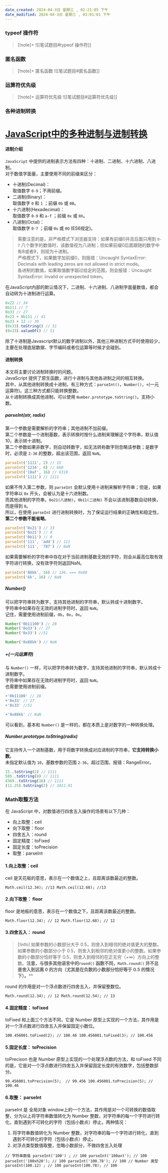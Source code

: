 ```yaml
---
date_created: 2024-04-3日 星期三 , 02:21:05 下午
date_modified: 2024-04-3日 星期三 , 03:01:01 下午
---
```

###  typeof 操作符
> [!note]+
> ![[笔试题目#typeof 操作符]]


### 匿名函数
>[!note]+ 匿名函数
> ![[笔试题目#匿名函数]]


### 运算符优先级
> [!note]+ 运算符优先级
> ![[笔试题目#运算符优先级]]

### 各种进制转换
 # [JavaScript中的多种进制与进制转换](https://www.cnblogs.com/jimojianghu/p/15624693.html)
####  进制介绍

`JavaScript` 中提供的进制表示方法有四种：十进制、二进制、十六进制、八进制。  
对于数值字面量，主要使用不同的前缀来区分：

- 十进制(Decimal)：  
    取值数字 `0-9`；不用前缀。
- 二进制(Binary)：  
    取值数字 `0` 和 `1` ；前缀 `0b` 或 `0B`。
- 十六进制(Hexadecimal)：  
    取值数字 `0-9` 和 `a-f` ；前缀 `0x` 或 `0X`。
- 八进制(Octal)：  
    取值数字 `0-7` ；前缀 `0o` 或 `0O` (ES6规定)。

> 需要注意的是，非严格模式下浏览器支持：如果有前缀0并且后面只用到 `0-7` 八个数字的数值时，该数值视为八进制；但如果前缀0后面跟随的数字中有8或者9，则视为十进制。  
> 严格模式下，如果数字加前缀0，则报错：Uncaught SyntaxError: Decimals with leading zeros are not allowed in strict mode。  
> 各进制的数值，如果取值数字超过给定的范围，则会报错：Uncaught SyntaxError: Invalid or unexpected token。

在JavaScript内部的默认情况下，二进制、十六进制、八进制字面量数值，都会自动转为十进制进行运算。

```js
0x22 // 34
0b111 // 7
0o33 // 27
0x22 + 0b111 // 41
0o33 + 12 // 39
(0x33).toString() // 51
(0x33).valueOf() // 51
```

除了十进制是Javascript默认的数字进制以外，其他三种进制方式平时使用较少，主要在处理底层数据、字节编码或者位运算等时候才会碰到。

#### 进制转换

本文将主要讨论进制转换时的问题。  
JavaScript 提供了原生函数，进行十进制与其他各进制之间的相互转换。  
其中，从其他进制转换成十进制，有三种方式：`parseInt()`，`Number()`，`+`(一元运算符)。这三种方式都只能转换整数。  
从十进制转换成其他进制，可以使用 `Number.prototype.toString()`。支持小数。

##### parseInt(str, radix)

第一个参数是需要解析的字符串；其他进制不加前缀。  
第二个参数是一个进制基数，表示转换时按什么进制来理解这个字符串，默认值10，表示转十进制。  
第二个参数如果非数字，则自动转数字，如无法转称数字则忽略该参数；是数字时，必须是 `2-36` 的整数，超出该范围，返回 `NaN`。

```js
parseInt('1111', 2) // 15
parseInt('1234', 8) // 668
parseInt('18af', 16) // 6319
parseInt('1111') // 1111
```

如果不传入第二参数，则 `parseInt` 会默认使用十进制来解析字符串；但是，如果字符串以 `0x` 开头，会被认为是十六进制数。  
而其他进制的字符串，`0o21(八进制)`，`0b11(二进制)` 不会以该进制基数自动转换，而是得到 `0`。  
所以，在使用 `parseInt` 进行进制转换时，为了保证运行结果的正确性和稳定性，**第二个参数不能省略**。

```js
parseInt('0x21') // 33
parseInt('0o21') // 0
parseInt('0b11') // 0
parseInt('111', 'add') // 111
parseInt('111', '787') // NaN
```

如果需要解析的字符串中存在对于当前进制基数无效的字符，则会从最高位取有效字符进行转换，没有效字符则返回NaN。

```js
parseInt('88kk', 16) // 136，=== 0x88
parseInt('kk', 16) // NaN
```

##### Number()

可以把字符串转为数字，支持其他进制的字符串，默认转成十进制数字。  
字符串中如果存在无效的进制字符时，返回 `NaN`。  
记住，需要使用进制前缀，`0b`，`0o`，`0x`。

```js
Number('0b11100') // 28
Number('0o33') // 27
Number('0x33') //51

Number('0x88kk') // NaN
```

##### +(一元运算符)

与 `Number()` 一样，可以把字符串转为数字，支持其他进制的字符串，默认转成十进制数字。  
字符串中如果存在无效的进制字符时，返回 `NaN`。  
也需要使用进制前缀。

```js
+'0b11100' // 28
+'0o33' // 27
+'0x33' //51

+'0x88kk' // NaN
```

可以看到，基本和 `Number()` 是一样的，都在本质上是对数字的一种转换处理。

##### Number.prototype.toString(radix)

它支持传入一个进制基数，用于将数字转换成对应进制的字符串，**它支持转换小数**。  
未指定默认值为 `10`，基数参数的范围 `2-36`，超过范围，报错：RangeError。

```js
15..toString(2) // 1111
585..toString(8) // 1111
4369..toString(16) // 1111
(11.25).toString(2) // 1011.01
```






### Math取整方法
在 JavaScript 中，对数值进行四舍五入操作的场景有以下几种：

- 向上取整：ceil
- 向下取整：floor
- 四舍五入：round
- 固定精度：toFixed
- 固定长度：toPrecision
- 取整：parseInt

#### 1.向上取整：ceil

ceil 是天花板的意思，表示在一个数值之上，且距离该数最近的整数。

`Math.ceil(12.34); //13 Math.ceil(12.68); //13`

#### 2.向下取整： floor

floor 是地板的意思，表示在一个数值之下，且距离该数最近的整数。

`Math.floor(12.34); // 12 Math.floor(12.68); // 12`

#### 3.四舍五入： round

> [!info]
> 如果参数的小数部分大于 0.5，则舍入到相邻的绝对值更大的整数。如果参数的小数部分小于 0.5，则舍入到相邻的绝对值更小的整数。如果参数的小数部分恰好等于 0.5，则舍入到相邻的在正无穷（+∞）方向上的整数。**注意，与很多其他语言中的`round()` 函数不同，`Math.round()` 并不总是舍入到远离 0 的方向（尤其是在负数的小数部分恰好等于 0.5 的情况下）。****


round 的作用是对一个浮点数进行四舍五入，并保留整数位。


`Math.round(12.34); // 12 Math.round(12.54); // 13`

#### 4.固定精度： toFixed

toFixed 和上面三个方法不同，它是 Number 原型上实现的一个方法，其作用是对一个浮点数进行四舍五入并保留固定小数位。


`100.456001.toFixed(2); // 100.46 100.456001.toFixed(3); // 100.456`

#### 5.固定长度： toPrecision

toPrecison 也是 Number 原型上实现的一个处理浮点数的方法，和 toFixed 不同的是，它是对一个浮点数进行四舍五入并保留固定长度的有效数字，包括整数部分。


`99.456001.toPrecision(5);  // 99.456 100.456001.toPrecision(5); // 100.46`

#### 6.取整： parseInt

parseInt 是 全局对象 window上的一个方法，其作用是对一个可转换的数值取整，分为以上将字符串数值转化为 Number 整数，对字符串的每一个字符进行转化，直到遇到不可转化的字符（包括小数点）停止。两种情况：

1. 将字符串数值转化为 Number 整数，对字符串的每一个字符进行转化，直到遇到不可转化的字符（包括小数点）停止。
2. 对浮点类型数值取整，忽略小数部分，不做四舍五入处理


`// 字符串数值 parseInt('100') ; // 100 parseInt('100axt'); // 100 parseInt('100xh20'); // 100 parseInt('100.78'); // 100 // Number 类型 parseInt(100.12) ; // 100 parseInt(100.78); // 100`